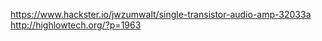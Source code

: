 https://www.hackster.io/jwzumwalt/single-transistor-audio-amp-32033a
http://highlowtech.org/?p=1963

